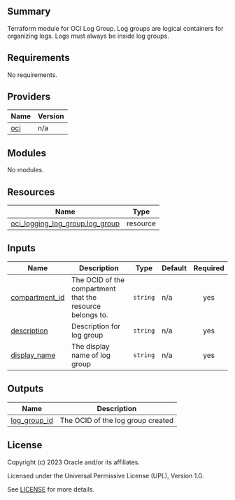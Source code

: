## Summary
Terraform module for OCI Log Group. 
Log groups are logical containers for organizing logs. Logs must always be inside log groups.

## Requirements

No requirements.

## Providers

| Name | Version |
|------|---------|
| <a name="provider_oci"></a> [oci](#provider\_oci) | n/a |

## Modules

No modules.

## Resources

| Name | Type |
|------|------|
| [oci_logging_log_group.log_group](https://registry.terraform.io/providers/oracle/oci/latest/docs/resources/logging_log_group) | resource |

## Inputs

| Name | Description | Type | Default | Required |
|------|-------------|------|---------|:--------:|
| <a name="input_compartment_id"></a> [compartment\_id](#input\_compartment\_id) | The OCID of the compartment that the resource belongs to. | `string` | n/a | yes |
| <a name="input_description"></a> [description](#input\_description) | Description for log group | `string` | n/a | yes |
| <a name="input_display_name"></a> [display\_name](#input\_display\_name) | The display name of log group | `string` | n/a | yes |

## Outputs

| Name | Description |
|------|-------------|
| <a name="output_log_group_id"></a> [log\_group\_id](#output\_log\_group\_id) | The OCID of the log group created |

## License

Copyright (c) 2023 Oracle and/or its affiliates.

Licensed under the Universal Permissive License (UPL), Version 1.0.

See [LICENSE](../../LICENSE.txt) for more details.